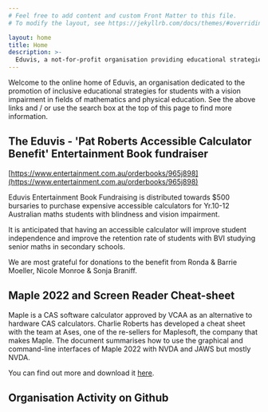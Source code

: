 ```yaml
---
# Feel free to add content and custom Front Matter to this file.
# To modify the layout, see https://jekyllrb.com/docs/themes/#overriding-theme-defaults

layout: home
title: Home
description: >-
  Eduvis, a not-for-profit organisation providing educational strategies for blind and vision (visually) impaired students taking up studies in mathematics and physical education within higher education. Founded by Charlie Roberts. Provides funding for accessible calculators, research and development of accessible CAS software calculators and presentations as a resource for VI students on available CAS solutions.
---
```


Welcome to the online home of Eduvis, an organisation dedicated to the promotion of inclusive educational strategies for students with a vision impairment in fields of mathematics and physical education. See the above links and / or use the search box at the top of this page to find more information.

## The Eduvis - 'Pat Roberts Accessible Calculator Benefit' Entertainment Book fundraiser

[https://www.entertainment.com.au/orderbooks/965j898](https://www.entertainment.com.au/orderbooks/965j898)

Eduvis Entertainment Book Fundraising is distributed towards $500 bursaries to purchase expensive accessible calculators for Yr.10-12 Australian maths students with blindness and vision impairment.

It is anticipated that having an accessible calculator will improve student independence and improve the retention rate of students with BVI studying senior maths in secondary schools.

We are most grateful for donations to the benefit from Ronda & Barrie Moeller, Nicole Monroe & Sonja Braniff.

## Maple 2022 and Screen Reader Cheat-sheet

Maple is a CAS software calculator approved by VCAA as an alternative to hardware CAS calculators. Charlie Roberts has developed a cheat sheet with the team at Ases, one of the re-sellers for Maplesoft, the company that makes Maple. The document summarises how to use the graphical and command-line interfaces of Maple 2022 with NVDA and JAWS but mostly NVDA.

You can find out more and download it [here](/maple-2022-cheat-sheet/).

## Organisation Activity on Github

<div class="github-profile-badge" data-user="eduvis"></div>
<script src="https://cdn.jsdelivr.net/gh/Rapsssito/github-profile-badge@latest/src/widget.min.js"></script>
